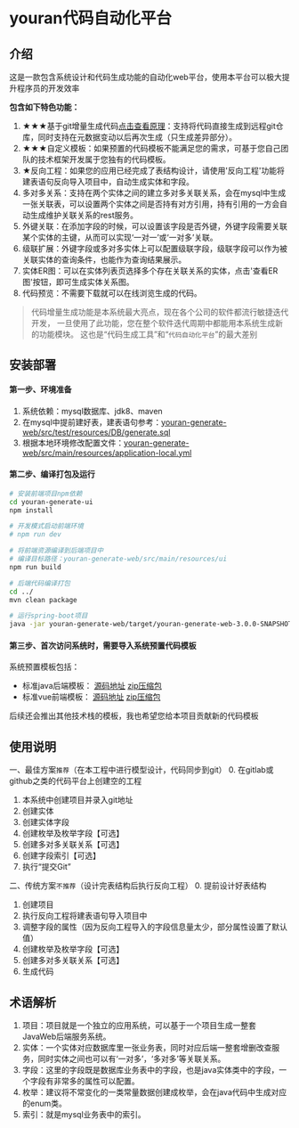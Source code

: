 # youran代码自动化平台

## 介绍

这是一款包含系统设计和代码生成功能的自动化web平台，使用本平台可以极大提升程序员的开发效率

**包含如下特色功能：**
1. ★★★基于git增量生成代码[点击查看原理](/doc/IncrementalGeneration.md)：支持将代码直接生成到远程git仓库，同时支持在元数据变动以后再次生成（只生成差异部分）。
2. ★★★自定义模板：如果预置的代码模板不能满足您的需求，可基于您自己团队的技术框架开发属于您独有的代码模板。
3. ★反向工程：如果您的应用已经完成了表结构设计，请使用'反向工程'功能将建表语句反向导入项目中，自动生成实体和字段。
4. 多对多关系：支持在两个实体之间的建立多对多关联关系，会在mysql中生成一张关联表，可以设置两个实体之间是否持有对方引用，持有引用的一方会自动生成维护关联关系的rest服务。
5. 外键关联：在添加字段的时候，可以设置该字段是否外键，外键字段需要关联某个实体的主键，从而可以实现‘一对一’或‘一对多’关联。
6. 级联扩展：外键字段或多对多实体上可以配置级联字段，级联字段可以作为被关联实体的查询条件，也能作为查询结果展示。
7. 实体ER图：可以在实体列表页选择多个存在关联关系的实体，点击'查看ER图'按钮，即可生成实体关系图。
8. 代码预览：不需要下载就可以在线浏览生成的代码。

> 代码增量生成功能是本系统最大亮点，现在各个公司的软件都流行敏捷迭代开发，
> 一旦使用了此功能，您在整个软件迭代周期中都能用本系统生成新的功能模块。
> 这也是“代码生成工具”和“`代码自动化平台`”的最大差别

## 安装部署

#### 第一步、环境准备
1. 系统依赖：mysql数据库、jdk8、maven
2. 在mysql中提前建好表，建表语句参考：[youran-generate-web/src/test/resources/DB/generate.sql](./youran-generate-web/src/test/resources/DB/generate.sql)
3. 根据本地环境修改配置文件：[youran-generate-web/src/main/resources/application-local.yml](./youran-generate-web/src/main/resources/application-local.yml)

#### 第二步、编译打包及运行
``` bash
# 安装前端项目npm依赖
cd youran-generate-ui
npm install

# 开发模式启动前端环境
# npm run dev

# 将前端资源编译到后端项目中
# 编译目标路径：youran-generate-web/src/main/resources/ui
npm run build

# 后端代码编译打包
cd ../
mvn clean package

# 运行spring-boot项目
java -jar youran-generate-web/target/youran-generate-web-3.0.0-SNAPSHOT.war

```

#### 第三步、首次访问系统时，需要导入系统预置代码模板

系统预置模板包括：

- 标准java后端模板： [源码地址](../../../youran-template-01) [zip压缩包](../../../youran-template-01/releases)
- 标准vue前端模板： [源码地址](../../../youran-template-02) [zip压缩包](../../../youran-template-02/releases)

后续还会推出其他技术栈的模板，我也希望您给本项目贡献新的代码模板


## 使用说明

一、最佳方案`推荐`（在本工程中进行模型设计，代码同步到git）
0. 在gitlab或github之类的代码平台上创建空的工程
1. 本系统中创建项目并录入git地址
2. 创建实体
3. 创建实体字段
4. 创建枚举及枚举字段【可选】
5. 创建多对多关联关系【可选】
6. 创建字段索引【可选】
7. 执行“提交Git”


二、传统方案`不推荐`（设计完表结构后执行反向工程）
0. 提前设计好表结构
1. 创建项目
2. 执行反向工程将建表语句导入项目中
3. 调整字段的属性（因为反向工程导入的字段信息量太少，部分属性设置了默认值）
4. 创建枚举及枚举字段【可选】
5. 创建多对多关联关系【可选】
7. 生成代码

## 术语解析
1. 项目：项目就是一个独立的应用系统，可以基于一个项目生成一整套JavaWeb后端服务系统。
2. 实体：一个实体对应数据库里一张业务表，同时对应后端一整套增删改查服务，同时实体之间也可以有‘一对多’，‘多对多’等关联关系。
3. 字段：这里的字段既是数据库业务表中的字段，也是java实体类中的字段，一个字段有非常多的属性可以配置。
4. 枚举：建议将不常变化的一类常量数据创建成枚举，会在java代码中生成对应的enum类。
5. 索引：就是mysql业务表中的索引。
